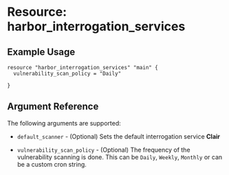 # Resource: harbor_interrogation_services

## Example Usage
```hcl
resource "harbor_interrogation_services" "main" {
  vulnerability_scan_policy = "Daily"

}
```

## Argument Reference
The following arguments are supported:
* `default_scanner` - (Optional) Sets the default interrogation service **Clair**

* `vulnerability_scan_policy` - (Optional) The frequency of the vulnerability scanning is done. This can be `Daily`, `Weekly`, `Monthly` or can be a custom cron string.
